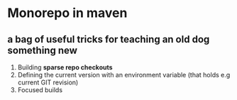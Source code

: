 # Monorepo in maven 
 
## a bag of useful tricks for teaching an old dog something new

 1. Building **sparse repo checkouts**  
 2. Defining the current version with an environment variable (that holds e.g current GIT revision)
 3. Focused builds
